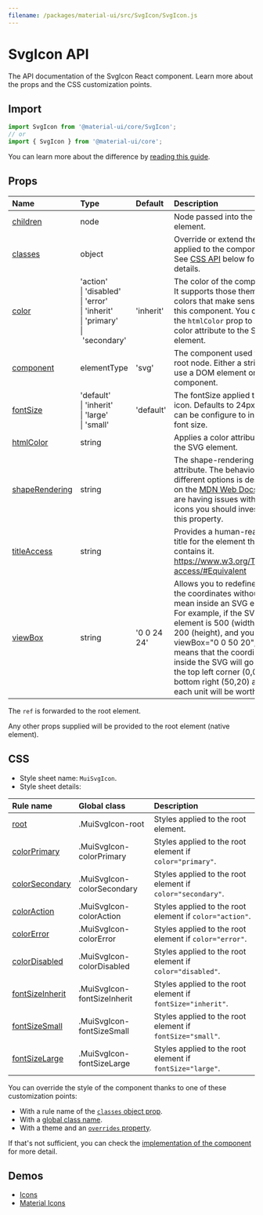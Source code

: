 ```yaml
---
filename: /packages/material-ui/src/SvgIcon/SvgIcon.js
---
```


<!--- This documentation is automatically generated, do not try to edit it. -->

# SvgIcon API

<p class="description">The API documentation of the SvgIcon React component. Learn more about the props and the CSS customization points.</p>

## Import

```js
import SvgIcon from '@material-ui/core/SvgIcon';
// or
import { SvgIcon } from '@material-ui/core';
```

You can learn more about the difference by [reading this guide](/guides/minimizing-bundle-size/).



## Props

| Name | Type | Default | Description |
|:-----|:-----|:--------|:------------|
| <a class="anchor-link" id="props--children"></a><a href="#props--children" title="link to the prop on this page" class="prop-name">children</a> | <span class="prop-type">node</span> |  | Node passed into the SVG element. |
| <a class="anchor-link" id="props--classes"></a><a href="#props--classes" title="link to the prop on this page" class="prop-name">classes</a> | <span class="prop-type">object</span> |  | Override or extend the styles applied to the component. See [CSS API](#css) below for more details. |
| <a class="anchor-link" id="props--color"></a><a href="#props--color" title="link to the prop on this page" class="prop-name">color</a> | <span class="prop-type">'action'<br>&#124;&nbsp;'disabled'<br>&#124;&nbsp;'error'<br>&#124;&nbsp;'inherit'<br>&#124;&nbsp;'primary'<br>&#124;&nbsp;'secondary'</span> | <span class="prop-default">'inherit'</span> | The color of the component. It supports those theme colors that make sense for this component. You can use the `htmlColor` prop to apply a color attribute to the SVG element. |
| <a class="anchor-link" id="props--component"></a><a href="#props--component" title="link to the prop on this page" class="prop-name">component</a> | <span class="prop-type">elementType</span> | <span class="prop-default">'svg'</span> | The component used for the root node. Either a string to use a DOM element or a component. |
| <a class="anchor-link" id="props--fontSize"></a><a href="#props--fontSize" title="link to the prop on this page" class="prop-name">fontSize</a> | <span class="prop-type">'default'<br>&#124;&nbsp;'inherit'<br>&#124;&nbsp;'large'<br>&#124;&nbsp;'small'</span> | <span class="prop-default">'default'</span> | The fontSize applied to the icon. Defaults to 24px, but can be configure to inherit font size. |
| <a class="anchor-link" id="props--htmlColor"></a><a href="#props--htmlColor" title="link to the prop on this page" class="prop-name">htmlColor</a> | <span class="prop-type">string</span> |  | Applies a color attribute to the SVG element. |
| <a class="anchor-link" id="props--shapeRendering"></a><a href="#props--shapeRendering" title="link to the prop on this page" class="prop-name">shapeRendering</a> | <span class="prop-type">string</span> |  | The shape-rendering attribute. The behavior of the different options is described on the [MDN Web Docs](https://developer.mozilla.org/en-US/docs/Web/SVG/Attribute/shape-rendering). If you are having issues with blurry icons you should investigate this property. |
| <a class="anchor-link" id="props--titleAccess"></a><a href="#props--titleAccess" title="link to the prop on this page" class="prop-name">titleAccess</a> | <span class="prop-type">string</span> |  | Provides a human-readable title for the element that contains it. https://www.w3.org/TR/SVG-access/#Equivalent |
| <a class="anchor-link" id="props--viewBox"></a><a href="#props--viewBox" title="link to the prop on this page" class="prop-name">viewBox</a> | <span class="prop-type">string</span> | <span class="prop-default">'0 0 24 24'</span> | Allows you to redefine what the coordinates without units mean inside an SVG element. For example, if the SVG element is 500 (width) by 200 (height), and you pass viewBox="0 0 50 20", this means that the coordinates inside the SVG will go from the top left corner (0,0) to bottom right (50,20) and each unit will be worth 10px. |

The `ref` is forwarded to the root element.

Any other props supplied will be provided to the root element (native element).

## CSS

- Style sheet name: `MuiSvgIcon`.
- Style sheet details:

| Rule name | Global class | Description |
|:-----|:-------------|:------------|
| <a class="anchor-link" title="link to the rule name on this page" id="css--root"></a><a href="#css--root" class="prop-name">root</a> | <span class="prop-name">.MuiSvgIcon-root</span> | Styles applied to the root element.
| <a class="anchor-link" title="link to the rule name on this page" id="css--colorPrimary"></a><a href="#css--colorPrimary" class="prop-name">colorPrimary</a> | <span class="prop-name">.MuiSvgIcon-colorPrimary</span> | Styles applied to the root element if `color="primary"`.
| <a class="anchor-link" title="link to the rule name on this page" id="css--colorSecondary"></a><a href="#css--colorSecondary" class="prop-name">colorSecondary</a> | <span class="prop-name">.MuiSvgIcon-colorSecondary</span> | Styles applied to the root element if `color="secondary"`.
| <a class="anchor-link" title="link to the rule name on this page" id="css--colorAction"></a><a href="#css--colorAction" class="prop-name">colorAction</a> | <span class="prop-name">.MuiSvgIcon-colorAction</span> | Styles applied to the root element if `color="action"`.
| <a class="anchor-link" title="link to the rule name on this page" id="css--colorError"></a><a href="#css--colorError" class="prop-name">colorError</a> | <span class="prop-name">.MuiSvgIcon-colorError</span> | Styles applied to the root element if `color="error"`.
| <a class="anchor-link" title="link to the rule name on this page" id="css--colorDisabled"></a><a href="#css--colorDisabled" class="prop-name">colorDisabled</a> | <span class="prop-name">.MuiSvgIcon-colorDisabled</span> | Styles applied to the root element if `color="disabled"`.
| <a class="anchor-link" title="link to the rule name on this page" id="css--fontSizeInherit"></a><a href="#css--fontSizeInherit" class="prop-name">fontSizeInherit</a> | <span class="prop-name">.MuiSvgIcon-fontSizeInherit</span> | Styles applied to the root element if `fontSize="inherit"`.
| <a class="anchor-link" title="link to the rule name on this page" id="css--fontSizeSmall"></a><a href="#css--fontSizeSmall" class="prop-name">fontSizeSmall</a> | <span class="prop-name">.MuiSvgIcon-fontSizeSmall</span> | Styles applied to the root element if `fontSize="small"`.
| <a class="anchor-link" title="link to the rule name on this page" id="css--fontSizeLarge"></a><a href="#css--fontSizeLarge" class="prop-name">fontSizeLarge</a> | <span class="prop-name">.MuiSvgIcon-fontSizeLarge</span> | Styles applied to the root element if `fontSize="large"`.

You can override the style of the component thanks to one of these customization points:

- With a rule name of the [`classes` object prop](/customization/components/#overriding-styles-with-classes).
- With a [global class name](/customization/components/#overriding-styles-with-global-class-names).
- With a theme and an [`overrides` property](/customization/globals/#css).

If that's not sufficient, you can check the [implementation of the component](https://github.com/mui-org/material-ui/blob/master/packages/material-ui/src/SvgIcon/SvgIcon.js) for more detail.

## Demos

- [Icons](/components/icons/)
- [Material Icons](/components/material-icons/)

